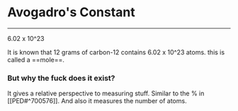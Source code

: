 # Avogadro's Constant
---
6.02 x 10^23

It is known that 12 grams of carbon-12 contains 6.02 x 10^23 atoms. this is called a ==mole==.

### But why the fuck does it exist?
It gives a relative perspective to measuring stuff. Similar to the % in [[PED#^700576]]. 
And also it measures the number of atoms.